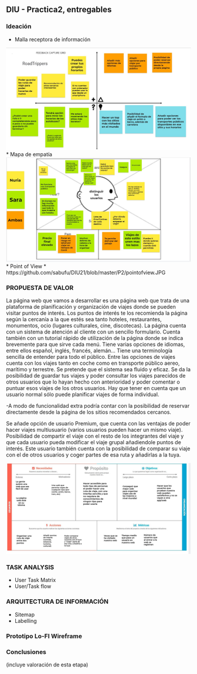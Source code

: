 ## DIU - Practica2, entregables

### Ideación 
* Malla receptora de información 
<img src="https://github.com/sabufu/DIU21/blob/master/P2/capturegrid.JPG" alt="grid"/>
* Mapa de empatía
<img src="https://github.com/sabufu/DIU21/blob/master/P2/empathy.JPG" alt="empathy"/>
* Point of View 
* https://github.com/sabufu/DIU21/blob/master/P2/pointofview.JPG


### PROPUESTA DE VALOR

La página web que vamos a desarrollar es una página web que trata de una plataforma de planificación y organización de viajes donde se pueden visitar puntos de interés. Los puntos de interés te los recomienda la página según la cercanía a la que estés sea tanto hoteles, restaurantes, monumentos, ocio (lugares culturales, cine, discotecas). La página cuenta con un sistema de atención al cliente con un sencillo formulario. Cuenta también con un tutorial rápido de utilización de la página donde se indica brevemente para que sirve cada menú. Tiene varias opciones de idiomas, entre ellos español, inglés, francés, alemán... Tiene una terminología sencilla de entender para todo el público. Entre las opciones de viajes cuenta con los viajes tanto en coche como en transporte público aereo, marítimo y terrestre. Se pretende que el sistema sea fluido y eficaz. Se da la posibilidad de guardar tus viajes y poder consultar los viajes parecidos de otros usuarios que lo hayan hecho con anterioridad y poder comentar o puntuar esos viajes de los otros usuarios. Hay que tener en cuenta que un usuario normal sólo puede planificar viajes de forma individual.

-A modo de funcionalidad extra podría contar con la posibilidad de reservar directamente desde la página de los sitios recomendados cercanos.  

Se añade opción de usuario Premium, que cuenta con las ventajas de poder hacer viajes multiusuario (varios usuarios pueden hacer un mismo viaje). Posibilidad de compartir el viaje con el resto de los integrantes del viaje y que cada usuario pueda modificar el viaje grupal añadiendole puntos de interés. Este usuario también cuenta con la posibilidad de comparar su viaje con el de otros usuarios y coger partes de esa ruta y añadirlas a la tuya.

       
<img src="https://github.com/sabufu/DIU21/blob/master/P2/scope.JPG" alt="canvas"/>

### TASK ANALYSIS

* User Task Matrix 
* User/Task flow


### ARQUITECTURA DE INFORMACIÓN

* Sitemap 
* Labelling 


### Prototipo Lo-FI Wireframe 


### Conclusiones  
(incluye valoración de esta etapa)
